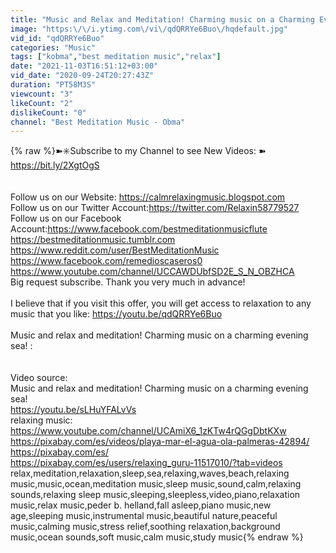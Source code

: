 ```yaml
---
title: "Music and Relax and Meditation! Charming music on a Charming Evening Sea!"
image: "https:\/\/i.ytimg.com\/vi\/qdQRRYe6Buo\/hqdefault.jpg"
vid_id: "qdQRRYe6Buo"
categories: "Music"
tags: ["kobma","best meditation music","relax"]
date: "2021-11-03T16:51:12+03:00"
vid_date: "2020-09-24T20:27:43Z"
duration: "PT58M3S"
viewcount: "3"
likeCount: "2"
dislikeCount: "0"
channel: "Best Meditation Music - Obma"
---
```

{% raw %}➽✳️Subscribe to my Channel to see New Videos: ➽ <a rel="nofollow" target="blank" href="https://bit.ly/2XgtOgS">https://bit.ly/2XgtOgS</a><br /><br /><br />Follow us on our Website: <a rel="nofollow" target="blank" href="https://calmrelaxingmusic.blogspot.com">https://calmrelaxingmusic.blogspot.com</a><br />Follow us on our Twitter Account:<a rel="nofollow" target="blank" href="https://twitter.com/Relaxin58779527">https://twitter.com/Relaxin58779527</a><br />Follow us on our Facebook Account:<a rel="nofollow" target="blank" href="https://www.facebook.com/bestmeditationmusicflute">https://www.facebook.com/bestmeditationmusicflute</a><br /><a rel="nofollow" target="blank" href="https://bestmeditationmusic.tumblr.com">https://bestmeditationmusic.tumblr.com</a><br /><a rel="nofollow" target="blank" href="https://www.reddit.com/user/BestMeditationMusic">https://www.reddit.com/user/BestMeditationMusic</a><br /><a rel="nofollow" target="blank" href="https://www.facebook.com/remedioscaseros0">https://www.facebook.com/remedioscaseros0</a><br /><a rel="nofollow" target="blank" href="https://www.youtube.com/channel/UCCAWDUbfSD2E_S_N_OBZHCA">https://www.youtube.com/channel/UCCAWDUbfSD2E_S_N_OBZHCA</a><br />Big request subscribe. Thank you very much in advance!<br /><br />I believe that if you visit this offer, you will get access to relaxation to any music that you like: <a rel="nofollow" target="blank" href="https://youtu.be/qdQRRYe6Buo">https://youtu.be/qdQRRYe6Buo</a><br /><br />Music and relax and meditation! Charming music on a charming evening sea! : <br /><br /><br />Video source:<br />Music and relax and meditation! Charming music on a charming evening sea!<br /><a rel="nofollow" target="blank" href="https://youtu.be/sLHuYFALvVs">https://youtu.be/sLHuYFALvVs</a><br />relaxing music: <a rel="nofollow" target="blank" href="https://www.youtube.com/channel/UCAmiX6_1zKTw4rQGgDbtKXw">https://www.youtube.com/channel/UCAmiX6_1zKTw4rQGgDbtKXw</a><br /><a rel="nofollow" target="blank" href="https://pixabay.com/es/videos/playa-mar-el-agua-ola-palmeras-42894/">https://pixabay.com/es/videos/playa-mar-el-agua-ola-palmeras-42894/</a><br /><a rel="nofollow" target="blank" href="https://pixabay.com/es/">https://pixabay.com/es/</a><br /><a rel="nofollow" target="blank" href="https://pixabay.com/es/users/relaxing_guru-11517010/?tab=videos">https://pixabay.com/es/users/relaxing_guru-11517010/?tab=videos</a><br />relax,meditation,relaxation,sleep,sea,relaxing,waves,beach,relaxing music,music,ocean,meditation music,sleep music,sound,calm,relaxing sounds,relaxing sleep music,sleeping,sleepless,video,piano,relaxation music,relax music,peder b. helland,fall asleep,piano music,new age,sleeping music,instrumental music,beautiful nature,peaceful music,calming music,stress relief,soothing relaxation,background music,ocean sounds,soft music,calm music,study music{% endraw %}

